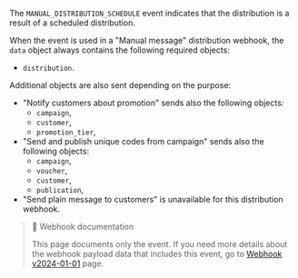 The `MANUAL_DISTRIBUTION_SCHEDULE` event indicates that the distribution is a result of a scheduled distribution.

When the event is used in a "Manual message" distribution webhook, the `data` object always contains the following required objects:
- `distribution`.

Additional objects are also sent depending on the purpose:
- "Notify customers about promotion" sends also the following objects:
  - `campaign`,
  - `customer`,
  - `promotion_tier`,
- "Send and publish unique codes from campaign" sends also  the following objects:
  - `campaign`,
  - `voucher`,
  - `customer`,
  - `publication`,
- "Send plain message to customers" is unavailable for this distribution webhook.

> 📘 Webhook documentation
>
> This page documents only the event. If you need more details about the webhook payload data that includes this event, go to [Webhook v2024-01-01](ref:introduction-to-webhooks "Introduction to webhooks v2024-01-01") page.